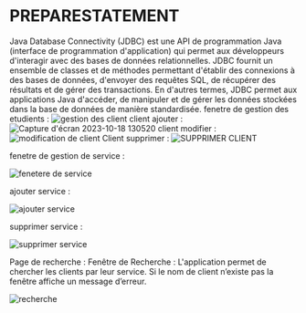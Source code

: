 # PREPARESTATEMENT
Java Database Connectivity (JDBC) est une API de programmation Java (interface de
programmation d'application) qui permet aux développeurs d'interagir avec des bases de données
relationnelles. JDBC fournit un ensemble de classes et de méthodes permettant d'établir des
connexions à des bases de données, d'envoyer des requêtes SQL, de récupérer des résultats et de
gérer des transactions. En d'autres termes, JDBC permet aux applications Java d'accéder, de
manipuler et de gérer les données stockées dans la base de données de manière standardisée.
fenetre de gestion des etudients :
![gestion des client](https://github.com/simo-laaouibi/projetJDBC/assets/148088062/d53fcb33-48fc-4d6c-b703-61e8c7b5a2f8)
client ajouter :
![Capture d'écran 2023-10-18 130520](https://github.com/simo-laaouibi/projetJDBC/assets/148088062/f724e19b-f08f-4253-8df7-1b15bc078a2d)
client modifier :
![modification de client](https://github.com/simo-laaouibi/projetJDBC/assets/148088062/7a20a323-b433-48fb-99ed-22b4ca5e4461)
Client supprimer :
![SUPPRIMER CLIENT](https://github.com/simo-laaouibi/projetJDBC/assets/148088062/a33a4255-6478-4430-b4ea-afcf0b0970a1)

fenetre de gestion de service :

![fenetere de service ](https://github.com/simo-laaouibi/projetJDBC/assets/148088062/1482cab5-7afa-4580-896c-2c55d3546e3a)

ajouter service :

![ajouter service ](https://github.com/simo-laaouibi/PREPARESTATEMENT/assets/148088062/91d6d892-9d20-445f-97c6-642caafb9b1d)

supprimer service :

![supprimer service ](https://github.com/simo-laaouibi/PREPARESTATEMENT/assets/148088062/d3778f62-ba9d-44d8-bca9-3e6e799ce859)

Page de recherche :
Fenêtre de Recherche : L'application permet de chercher les clients par leur service. Si le nom de 
client n’existe pas la fenêtre affiche un message d’erreur.

![recherche](https://github.com/simo-laaouibi/PREPARESTATEMENT/assets/148088062/9e8fa970-3a14-4256-92ba-35d452d1b36a)

